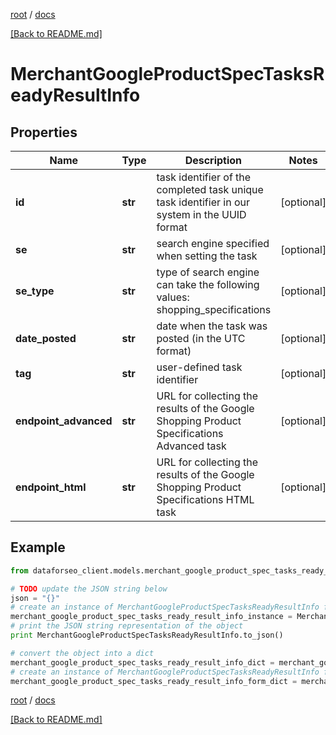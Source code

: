 [root](./../ "root") / [docs](./ "docs")

[[Back to README.md]](./../README.md "[Back to README.md]")

# MerchantGoogleProductSpecTasksReadyResultInfo

## Properties

Name | Type | Description | Notes
------------ | ------------- | ------------- | -------------
**id** | **str** | task identifier of the completed task unique task identifier in our system in the UUID format | [optional]
**se** | **str** | search engine specified when setting the task | [optional]
**se_type** | **str** | type of search engine can take the following values: shopping_specifications | [optional]
**date_posted** | **str** | date when the task was posted (in the UTC format) | [optional]
**tag** | **str** | user-defined task identifier | [optional]
**endpoint_advanced** | **str** | URL for collecting the results of the Google Shopping Product Specifications Advanced task | [optional]
**endpoint_html** | **str** | URL for collecting the results of the Google Shopping Product Specifications HTML task | [optional]

## Example

```python
from dataforseo_client.models.merchant_google_product_spec_tasks_ready_result_info import MerchantGoogleProductSpecTasksReadyResultInfo

# TODO update the JSON string below
json = "{}"
# create an instance of MerchantGoogleProductSpecTasksReadyResultInfo from a JSON string
merchant_google_product_spec_tasks_ready_result_info_instance = MerchantGoogleProductSpecTasksReadyResultInfo.from_json(json)
# print the JSON string representation of the object
print MerchantGoogleProductSpecTasksReadyResultInfo.to_json()

# convert the object into a dict
merchant_google_product_spec_tasks_ready_result_info_dict = merchant_google_product_spec_tasks_ready_result_info_instance.to_dict()
# create an instance of MerchantGoogleProductSpecTasksReadyResultInfo from a dict
merchant_google_product_spec_tasks_ready_result_info_form_dict = merchant_google_product_spec_tasks_ready_result_info.from_dict(merchant_google_product_spec_tasks_ready_result_info_dict)
```

  

[root](./../ "root") / [docs](./ "docs")

[[Back to README.md]](./../README.md "[Back to README.md]")